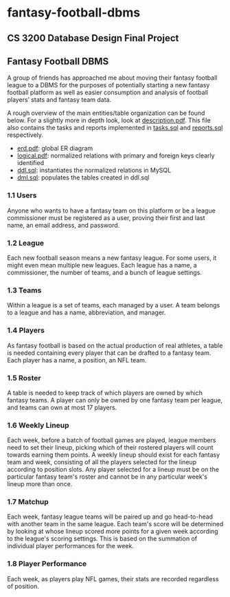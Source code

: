# fantasy-football-dbms
## CS 3200 Database Design Final Project
## Fantasy Football DBMS
A group of friends has approached me about moving their fantasy football league to a DBMS for the purposes of potentially starting a new fantasy football platform as well as easier consumption and analysis of football players’ stats and fantasy team data.


A rough overview of the main entities/table organization can be found below. For a slightly more in depth look, look at [description.pdf](https://github.com/srobin31/fantasy-football-dbms/blob/main/description.pdf). This file also contains the tasks and reports implemented in [tasks.sql](https://github.com/srobin31/fantasy-football-dbms/blob/main/tasks.sql) and [reports.sql](https://github.com/srobin31/fantasy-football-dbms/blob/main/reports.sql) respectively.
- [erd.pdf](https://github.com/srobin31/fantasy-football-dbms/blob/main/erd.pdf): global ER diagram
- [logical.pdf](https://github.com/srobin31/fantasy-football-dbms/blob/main/logical.pdf): normalized relations with primary and foreign keys clearly identified
- [ddl.sql](https://github.com/srobin31/fantasy-football-dbms/blob/main/ddl.sql): instantiates the normalized relations in MySQL
- [dml.sql](https://github.com/srobin31/fantasy-football-dbms/blob/main/dml.sql): populates the tables created in ddl.sql

### 1.1 Users
Anyone who wants to have a fantasy team on this platform or be a league commissioner must be registered as a user, proving their first and last name, an email address, and password.

### 1.2 League
Each new football season means a new fantasy league. For some users, it might even mean multiple new leagues. Each league has a name, a commissioner, the number of teams, and a bunch of league settings.

### 1.3 Teams
Within a league is a set of teams, each managed by a user. A team belongs to a league and has a name, abbreviation, and manager.

### 1.4 Players
As fantasy football is based on the actual production of real athletes, a table is needed containing every player that can be drafted to a fantasy team. Each player has a name, a position, an NFL team.

### 1.5 Roster
A table is needed to keep track of which players are owned by which fantasy teams. A player can only be owned by one fantasy team per league, and teams can own at most 17 players.

### 1.6 Weekly Lineup
Each week, before a batch of football games are played, league members need to set their lineup, picking which of their rostered players will count towards earning them points. A weekly lineup should exist for each fantasy team and week, consisting of all the players selected for the lineup according to position slots. Any player selected for a lineup must be on the particular fantasy team's roster and cannot be in any particular week's lineup more than once.

### 1.7 Matchup
Each week, fantasy league teams will be paired up and go head-to-head with another team in the same league. Each team's score will be determined by looking at whose lineup scored more points for a given week according to the league's scoring settings. This is based on the summation of individual player performances for the week.

### 1.8 Player Performance
Each week, as players play NFL games, their stats are recorded regardless of position. 
